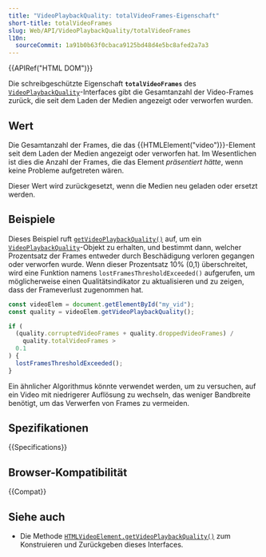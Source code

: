 ```yaml
---
title: "VideoPlaybackQuality: totalVideoFrames-Eigenschaft"
short-title: totalVideoFrames
slug: Web/API/VideoPlaybackQuality/totalVideoFrames
l10n:
  sourceCommit: 1a91b0b63f0cbaca9125bd48d4e5bc8afed2a7a3
---
```


{{APIRef("HTML DOM")}}

Die schreibgeschützte Eigenschaft **`totalVideoFrames`** des [`VideoPlaybackQuality`](/de/docs/Web/API/VideoPlaybackQuality)-Interfaces gibt die Gesamtanzahl der Video-Frames zurück, die seit dem Laden der Medien angezeigt oder verworfen wurden.

## Wert

Die Gesamtanzahl der Frames, die das {{HTMLElement("video")}}-Element seit dem Laden der Medien angezeigt oder verworfen hat. Im Wesentlichen ist dies die Anzahl der Frames, die das Element _präsentiert hätte_, wenn keine Probleme aufgetreten wären.

Dieser Wert wird zurückgesetzt, wenn die Medien neu geladen oder ersetzt werden.

## Beispiele

Dieses Beispiel ruft [`getVideoPlaybackQuality()`](/de/docs/Web/API/HTMLVideoElement/getVideoPlaybackQuality) auf, um ein [`VideoPlaybackQuality`](/de/docs/Web/API/VideoPlaybackQuality)-Objekt zu erhalten, und bestimmt dann, welcher Prozentsatz der Frames entweder durch Beschädigung verloren gegangen oder verworfen wurde. Wenn dieser Prozentsatz 10% (0,1) überschreitet, wird eine Funktion namens `lostFramesThresholdExceeded()` aufgerufen, um möglicherweise einen Qualitätsindikator zu aktualisieren und zu zeigen, dass der Frameverlust zugenommen hat.

```js
const videoElem = document.getElementById("my_vid");
const quality = videoElem.getVideoPlaybackQuality();

if (
  (quality.corruptedVideoFrames + quality.droppedVideoFrames) /
    quality.totalVideoFrames >
  0.1
) {
  lostFramesThresholdExceeded();
}
```

Ein ähnlicher Algorithmus könnte verwendet werden, um zu versuchen, auf ein Video mit niedrigerer Auflösung zu wechseln, das weniger Bandbreite benötigt, um das Verwerfen von Frames zu vermeiden.

## Spezifikationen

{{Specifications}}

## Browser-Kompatibilität

{{Compat}}

## Siehe auch

- Die Methode [`HTMLVideoElement.getVideoPlaybackQuality()`](/de/docs/Web/API/HTMLVideoElement/getVideoPlaybackQuality) zum Konstruieren und Zurückgeben dieses Interfaces.
